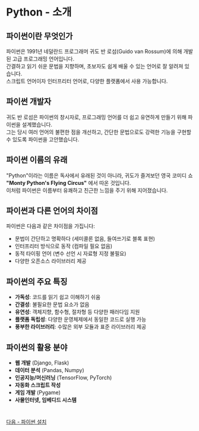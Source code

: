 # Python - 소개
## 파이썬이란 무엇인가
파이썬은 1991년 네덜란드 프로그래머 귀도 반 로섬(Guido van Rossum)에 의해 개발된 고급 프로그래밍 언어입니다.  
간결하고 읽기 쉬운 문법을 지향하며, 초보자도 쉽게 배울 수 있는 언어로 잘 알려져 있습니다.  
스크립트 언어이자 인터프리터 언어로, 다양한 플랫폼에서 사용 가능합니다.

## 파이썬 개발자
귀도 반 로섬은 파이썬의 창시자로, 프로그래밍 언어를 더 쉽고 유연하게 만들기 위해 파이썬을 설계했습니다.  
그는 당시 여러 언어의 불편한 점을 개선하고, 간단한 문법으로도 강력한 기능을 구현할 수 있도록 파이썬을 고안했습니다.

## 파이썬 이름의 유래
"Python"이라는 이름은 독사에서 유래된 것이 아니라, 귀도가 즐겨보던 영국 코미디 쇼 **"Monty Python's Flying Circus"** 에서 따온 것입니다.  
이처럼 파이썬은 이름부터 유쾌하고 친근한 느낌을 주기 위해 지어졌습니다.

## 파이썬과 다른 언어의 차이점
파이썬은 다음과 같은 차이점을 가집니다:
- 문법이 간단하고 명확하다 (세미콜론 없음, 들여쓰기로 블록 표현)
- 인터프리터 방식으로 동작 (컴파일 필요 없음)
- 동적 타이핑 언어 (변수 선언 시 자료형 지정 불필요)
- 다양한 오픈소스 라이브러리 제공

## 파이썬의 주요 특징
- **가독성**: 코드를 읽기 쉽고 이해하기 쉬움  
- **간결성**: 불필요한 문법 요소가 없음  
- **유연성**: 객체지향, 함수형, 절차형 등 다양한 패러다임 지원  
- **플랫폼 독립성**: 다양한 운영체제에서 동일한 코드로 실행 가능  
- **풍부한 라이브러리**: 수많은 외부 모듈과 표준 라이브러리 제공

## 파이썬의 활용 분야
- **웹 개발** (Django, Flask)
- **데이터 분석** (Pandas, Numpy)
- **인공지능/머신러닝** (TensorFlow, PyTorch)
- **자동화 스크립트 작성**
- **게임 개발** (Pygame)
- **사물인터넷, 임베디드 시스템**


# 


[ 다음 - 파이썬 설치](./install)
